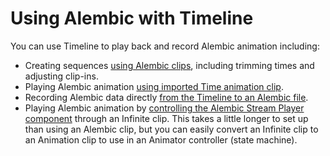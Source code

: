 # Using Alembic with Timeline

You can use Timeline to play back and record Alembic animation including:

* Creating sequences [using Alembic clips](time_AlembicShot.html), including trimming times and adjusting clip-ins. 
* Playing Alembic animation [using imported Time animation clip](time_ImportedClip.html).
* Recording Alembic data directly [from the Timeline to an Alembic file](time_AlembicRecorder.html).
* Playing Alembic animation by [controlling the Alembic Stream Player component](time_InfiniteClip.html) through an Infinite clip. This takes a little longer to set up than using an Alembic clip, but you can easily convert an Infinite clip to an Animation clip to use in an Animator controller (state machine).